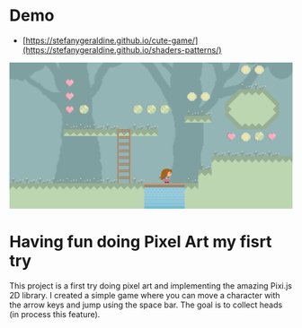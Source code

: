 # Demo



- [https://stefanygeraldine.github.io/cute-game/](https://stefanygeraldine.github.io/shaders-patterns/)

![Project Screenshot](public/img.png)

# Having fun doing Pixel Art my fisrt try

This project is a first try doing pixel art and implementing 
the amazing Pixi.js 2D library. I created a simple game where you can move 
a character with the arrow keys and jump using the space bar. The goal is to
collect heads (in process this feature).